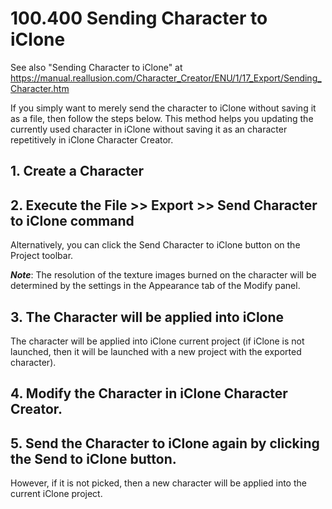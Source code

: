 
# 100.400 Sending Character to iClone

See also "Sending Character to iClone" at https://manual.reallusion.com/Character_Creator/ENU/1/17_Export/Sending_Character.htm

If you simply want to merely send the character to iClone without saving it as a file, then follow the steps below. This method helps you updating the currently used character in iClone without saving it as an character repetitively in iClone Character Creator.

## 1. Create a Character


## 2. Execute the File >> Export >> Send Character to iClone command

Alternatively, you can click the Send Character to iClone button on the Project toolbar.

***Note***: 
The resolution of the texture images burned on the character will be determined by the settings in the Appearance tab of the Modify panel.

## 3. The Character will be applied into iClone

The character will be applied into iClone current project (if iClone is not launched, then it will be launched with a new project with the exported character).

## 4. Modify the Character in iClone Character Creator.


## 5. Send the Character to iClone again by clicking the Send to iClone button.

However, if it is not picked, then a new character will be applied into the current iClone project.



